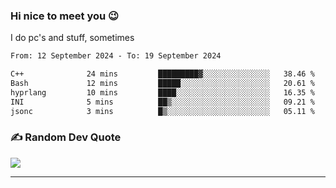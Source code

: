 ### Hi nice to meet you 😉 

I do pc's and stuff, sometimes

<!--START_SECTION:waka-->

```txt
From: 12 September 2024 - To: 19 September 2024

C++              24 mins         █████████▓░░░░░░░░░░░░░░░   38.46 %
Bash             12 mins         █████░░░░░░░░░░░░░░░░░░░░   20.61 %
hyprlang         10 mins         ████░░░░░░░░░░░░░░░░░░░░░   16.35 %
INI              5 mins          ██▒░░░░░░░░░░░░░░░░░░░░░░   09.21 %
jsonc            3 mins          █▒░░░░░░░░░░░░░░░░░░░░░░░   05.11 %
```

<!--END_SECTION:waka-->

### ✍️ Random Dev Quote
![](https://quotes-github-readme.vercel.app/api?type=horizontal&theme=dark)

---
